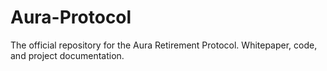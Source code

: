 # Aura-Protocol
The official repository for the Aura Retirement Protocol. Whitepaper, code, and project documentation.
